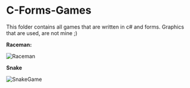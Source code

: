 
# C-Forms-Games
This folder contains all games that are written in c# and forms.
Graphics that are used, are not mine ;)

**Raceman:**

![Raceman](https://user-images.githubusercontent.com/72278818/115594385-f6f64300-a2d5-11eb-8697-4b503fe025ff.png)

**Snake**

![SnakeGame](https://user-images.githubusercontent.com/72278818/115594442-08d7e600-a2d6-11eb-96a0-29126add2646.png)
